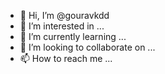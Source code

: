 - 👋 Hi, I’m @gouravkdd
- 👀 I’m interested in ...
- 🌱 I’m currently learning ...
- 💞️ I’m looking to collaborate on ...
- 📫 How to reach me ...

<!---
gouravkdd/gouravkdd is a ✨ special ✨ repository because its `README.md` (this file) appears on your GitHub profile.
You can click the Preview link to take a look at your changes.
--->

